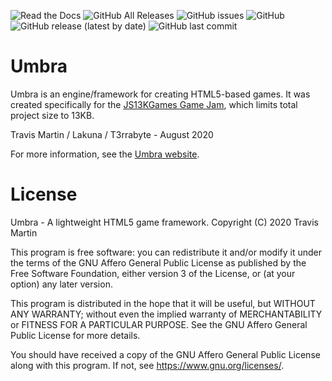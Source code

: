 ![Read the Docs](https://img.shields.io/readthedocs/umbra-framework)
![GitHub All Releases](https://img.shields.io/github/downloads/T3Lakuna/Umbra/total)
![GitHub issues](https://img.shields.io/github/issues/T3rrabyte/Umbra)
![GitHub](https://img.shields.io/github/license/T3rrabyte/Umbra)
![GitHub release (latest by date)](https://img.shields.io/github/v/release/T3Lakuna/Umbra)
![GitHub last commit](https://img.shields.io/github/last-commit/T3Lakuna/Umbra)

# Umbra
Umbra is an engine/framework for creating HTML5-based games. It was created specifically for the [JS13KGames Game Jam](https://js13kgames.com), which limits total project size to 13KB.

Travis Martin / Lakuna / T3rrabyte - August 2020

For more information, see the [Umbra website](https://lakuna.pw).

# License
Umbra - A lightweight HTML5 game framework.
Copyright (C) 2020 Travis Martin

This program is free software: you can redistribute it and/or modify
it under the terms of the GNU Affero General Public License as
published by the Free Software Foundation, either version 3 of the
License, or (at your option) any later version.

This program is distributed in the hope that it will be useful,
but WITHOUT ANY WARRANTY; without even the implied warranty of
MERCHANTABILITY or FITNESS FOR A PARTICULAR PURPOSE.  See the
GNU Affero General Public License for more details.

You should have received a copy of the GNU Affero General Public License
along with this program.  If not, see <https://www.gnu.org/licenses/>.
